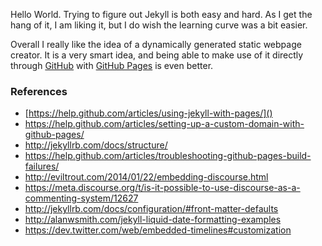 Hello World. Trying to figure out Jekyll is both easy and hard. As I get the hang of it, I am liking it, but I do wish the learning curve was a bit easier. 

Overall I really like the idea of a dynamically generated static webpage creator. It is a very smart idea, and being able to make use of it directly through [GitHub](https://github.com/jgstew) with [GitHub Pages](https://pages.github.com/) is even better.

### References

- [https://help.github.com/articles/using-jekyll-with-pages/]()
- https://help.github.com/articles/setting-up-a-custom-domain-with-github-pages/
- http://jekyllrb.com/docs/structure/
- https://help.github.com/articles/troubleshooting-github-pages-build-failures/
- http://eviltrout.com/2014/01/22/embedding-discourse.html
- https://meta.discourse.org/t/is-it-possible-to-use-discourse-as-a-commenting-system/12627
- http://jekyllrb.com/docs/configuration/#front-matter-defaults
- http://alanwsmith.com/jekyll-liquid-date-formatting-examples
- https://dev.twitter.com/web/embedded-timelines#customization
